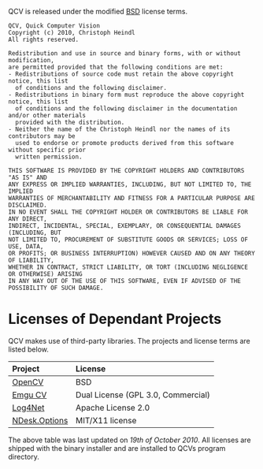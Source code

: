 QCV is released under the modified [BSD](http://creativecommons.org/licenses/BSD/) license terms.

```
QCV, Quick Computer Vision
Copyright (c) 2010, Christoph Heindl
All rights reserved.

Redistribution and use in source and binary forms, with or without modification, 
are permitted provided that the following conditions are met:
- Redistributions of source code must retain the above copyright notice, this list 
  of conditions and the following disclaimer.
- Redistributions in binary form must reproduce the above copyright notice, this list 
  of conditions and the following disclaimer in the documentation and/or other materials 
  provided with the distribution.
- Neither the name of the Christoph Heindl nor the names of its contributors may be 
  used to endorse or promote products derived from this software without specific prior 
  written permission.

THIS SOFTWARE IS PROVIDED BY THE COPYRIGHT HOLDERS AND CONTRIBUTORS "AS IS" AND 
ANY EXPRESS OR IMPLIED WARRANTIES, INCLUDING, BUT NOT LIMITED TO, THE IMPLIED 
WARRANTIES OF MERCHANTABILITY AND FITNESS FOR A PARTICULAR PURPOSE ARE DISCLAIMED. 
IN NO EVENT SHALL THE COPYRIGHT HOLDER OR CONTRIBUTORS BE LIABLE FOR ANY DIRECT, 
INDIRECT, INCIDENTAL, SPECIAL, EXEMPLARY, OR CONSEQUENTIAL DAMAGES (INCLUDING, BUT 
NOT LIMITED TO, PROCUREMENT OF SUBSTITUTE GOODS OR SERVICES; LOSS OF USE, DATA, 
OR PROFITS; OR BUSINESS INTERRUPTION) HOWEVER CAUSED AND ON ANY THEORY OF LIABILITY, 
WHETHER IN CONTRACT, STRICT LIABILITY, OR TORT (INCLUDING NEGLIGENCE OR OTHERWISE) ARISING 
IN ANY WAY OUT OF THE USE OF THIS SOFTWARE, EVEN IF ADVISED OF THE POSSIBILITY OF SUCH DAMAGE.
```

# Licenses of Dependant Projects #

QCV makes use of third-party libraries. The projects and license terms are listed below.

| **Project** | **License** |
|:------------|:------------|
|[OpenCV](http://opencv.willowgarage.com/wiki/)| BSD         |
|[Emgu CV](http://www.emgu.com/wiki/index.php/Licensing:)|Dual License (GPL 3.0, Commercial)|
|[Log4Net](http://logging.apache.org/log4net/license.html)|Apache License 2.0|
|[NDesk.Options](http://www.ndesk.org/Options)| MIT/X11 license |

The above table was last updated on _19th of October 2010_. All licenses are shipped with the binary installer and are installed to QCVs program directory.